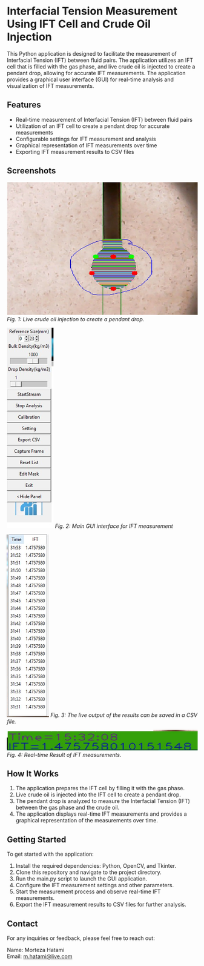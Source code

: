 # Interfacial Tension Measurement Using IFT Cell and Crude Oil Injection

This Python application is designed to facilitate the measurement of Interfacial Tension (IFT) between fluid pairs. The application utilizes an IFT cell that is filled with the gas phase, and live crude oil is injected to create a pendant drop, allowing for accurate IFT measurements. The application provides a graphical user interface (GUI) for real-time analysis and visualization of IFT measurements.

## Features

- Real-time measurement of Interfacial Tension (IFT) between fluid pairs
- Utilization of an IFT cell to create a pendant drop for accurate measurements
- Configurable settings for IFT measurement and analysis
- Graphical representation of IFT measurements over time
- Exporting IFT measurement results to CSV files

## Screenshots

![Screenshot 1](sc1.jpg)
*Fig. 1:  Live crude oil injection to create a pendant drop.*

![Screenshot 2](sc2.jpg)
*Fig. 2: Main GUI interface for IFT measurement*

![Screenshot 3](sc3.jpg)
*Fig. 3: The live output of the results can be saved in a CSV file.*

![Screenshot 4](sc4.jpg)
*Fig. 4: Real-time Result of IFT measurements.*

## How It Works

1. The application prepares the IFT cell by filling it with the gas phase.
2. Live crude oil is injected into the IFT cell to create a pendant drop.
3. The pendant drop is analyzed to measure the Interfacial Tension (IFT) between the gas phase and the crude oil.
4. The application displays real-time IFT measurements and provides a graphical representation of the measurements over time.

## Getting Started

To get started with the application:

1. Install the required dependencies: Python, OpenCV, and Tkinter.
2. Clone this repository and navigate to the project directory.
3. Run the main.py script to launch the GUI application.
4. Configure the IFT measurement settings and other parameters.
5. Start the measurement process and observe real-time IFT measurements.
6. Export the IFT measurement results to CSV files for further analysis.

## Contact

For any inquiries or feedback, please feel free to reach out:

Name: Morteza Hatami  
Email: m.hatami@live.com
